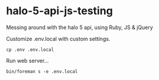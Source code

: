 # halo-5-api-js-testing
Messing around with the halo 5 api, using Ruby, JS &amp; jQuery


Customize .env.local with custom settings.

```
cp .env .env.local
```

Run web server...

```
bin/foreman s -e .env.local
```
